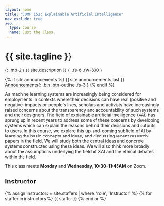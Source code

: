 ```yaml
---
layout: home
title: "COMP 152: Explainable Artificial Intelligence"
nav_exclude: true
seo:
  type: Course
  name: Just the Class
---
```


# {{ site.tagline }}
{: .mb-2 }
{{ site.description }}
{: .fs-6 .fw-300 }

{% if site.announcements %}
{{ site.announcements.last }}
[Announcements](announcements.md){: .btn .btn-outline .fs-3 }
{% endif %}

As machine learning systems are increasingly being considered for employments in contexts where their decisions can have real (positive and negative) impacts on people's lives, scholars and activists have increasingly raised concerns about the transparency and accountability of such systems and their designers. The field of explainable artificial intelligence (XAI) has sprung up in recent years to address some of these concerns by developing systems which can explain the reasons behind their decisions and outputs to users.  In this course, we explore this up-and-coming subfield of AI by learning the basic concepts and ideas, and discussing recent research papers in the field.  We will study both the central ideas and concrete systems constructed using these ideas. We will also think more broadly about the assumptions underlying the field of XAI and the ethical debates within the field.

This class meets **Monday** and **Wednesday**, **10:30-11:45AM** on Zoom.

## Instructor
{% assign instructors = site.staffers | where: 'role', 'Instructor' %}
{% for staffer in instructors %}
{{ staffer }}
{% endfor %}